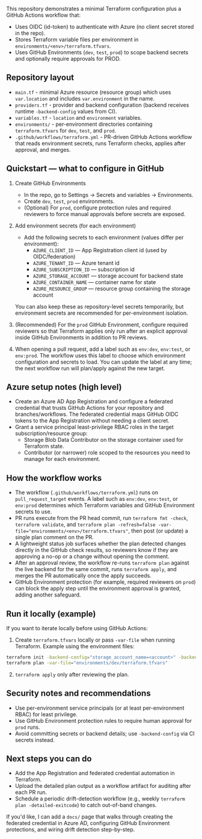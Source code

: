 This repository demonstrates a minimal Terraform configuration plus a GitHub Actions workflow that:

- Uses OIDC (id-token) to authenticate with Azure (no client secret stored in the repo).
- Stores Terraform variable files per environment in `environments/<env>/terraform.tfvars`.
- Uses GitHub Environments (`dev`, `test`, `prod`) to scope backend secrets and optionally require approvals for PROD.

## Repository layout

- `main.tf` - minimal Azure resource (resource group) which uses `var.location` and includes `var.environment` in the name.
- `providers.tf` - provider and backend configuration (backend receives runtime `-backend-config` values from CI).
- `variables.tf` - `location` and `environment` variables.
- `environments/` - per-environment directories containing `terraform.tfvars` for `dev`, `test`, and `prod`.
- `.github/workflows/terraform.yml` - PR-driven GitHub Actions workflow that reads environment secrets, runs Terraform checks, applies after approval, and merges.

## Quickstart — what to configure in GitHub

1. Create GitHub Environments
	 - In the repo, go to Settings → Secrets and variables → Environments.
	 - Create `dev`, `test`, `prod` environments.
	 - (Optional) For `prod`, configure protection rules and required reviewers to force manual approvals before secrets are exposed.

2. Add environment secrets (for each environment)
	 - Add the following secrets to each environment (values differ per environment):
		 - `AZURE_CLIENT_ID` — App Registration client id (used by OIDC/federation)
		 - `AZURE_TENANT_ID` — Azure tenant id
		 - `AZURE_SUBSCRIPTION_ID` — subscription id
		 - `AZURE_STORAGE_ACCOUNT` — storage account for backend state
		 - `AZURE_CONTAINER_NAME` — container name for state
		 - `AZURE_RESOURCE_GROUP` — resource group containing the storage account

	 You can also keep these as repository-level secrets temporarily, but environment secrets are recommended for per-environment isolation.

3. (Recommended) For the `prod` GitHub Environment, configure required reviewers so that Terraform applies only run after an explicit approval inside GitHub Environments in addition to PR reviews.

4. When opening a pull request, add a label such as `env:dev`, `env:test`, or `env:prod`. The workflow uses this label to choose which environment configuration and secrets to load. You can update the label at any time; the next workflow run will plan/apply against the new target.

## Azure setup notes (high level)

- Create an Azure AD App Registration and configure a federated credential that trusts GitHub Actions for your repository and branches/workflows. The federated credential maps GitHub OIDC tokens to the App Registration without needing a client secret.
- Grant a service principal least-privilege RBAC roles in the target subscription/resource group:
	- Storage Blob Data Contributor on the storage container used for Terraform state.
	- Contributor (or narrower) role scoped to the resources you need to manage for each environment.

## How the workflow works

- The workflow (`.github/workflows/terraform.yml`) runs on `pull_request_target` events. A label such as `env:dev`, `env:test`, or `env:prod` determines which Terraform variables and GitHub Environment secrets to use.
- PR runs execute from the PR head commit, run `terraform fmt -check`, `terraform validate`, and `terraform plan -refresh=false -var-file="environments/<env>/terraform.tfvars"`, then post (or update) a single plan comment on the PR.
- A lightweight status job surfaces whether the plan detected changes directly in the GitHub check results, so reviewers know if they are approving a no-op or a change without opening the comment.
- After an approval review, the workflow re-runs `terraform plan` against the live backend for the same commit, runs `terraform apply`, and merges the PR automatically once the apply succeeds.
- GitHub Environment protection (for example, required reviewers on `prod`) can block the apply step until the environment approval is granted, adding another safeguard.

## Run it locally (example)

If you want to iterate locally before using GitHub Actions:

1. Create `terraform.tfvars` locally or pass `-var-file` when running Terraform. Example using the environment files:

```bash
terraform init -backend-config="storage_account_name=<account>" -backend-config="container_name=<container>" -backend-config="resource_group_name=<rg>" -backend-config="subscription_id=<sub>" -backend-config="key=dev/terraform.tfstate"
terraform plan -var-file="environments/dev/terraform.tfvars"
```

2. `terraform apply` only after reviewing the plan.

## Security notes and recommendations

- Use per-environment service principals (or at least per-environment RBAC) for least privilege.
- Use GitHub Environment protection rules to require human approval for `prod` runs.
- Avoid committing secrets or backend details; use `-backend-config` via CI secrets instead.

## Next steps you can do

- Add the App Registration and federated credential automation in Terraform.
- Upload the detailed plan output as a workflow artifact for auditing after each PR run.
- Schedule a periodic drift-detection workflow (e.g., weekly `terraform plan -detailed-exitcode`) to catch out-of-band changes.

If you'd like, I can add a `docs/` page that walks through creating the federated credential in Azure AD, configuring GitHub Environment protections, and wiring drift detection step-by-step.
